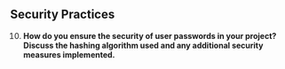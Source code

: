 ## Security Practices

10. **How do you ensure the security of user passwords in your project? Discuss the hashing algorithm used and any additional security measures implemented.**
